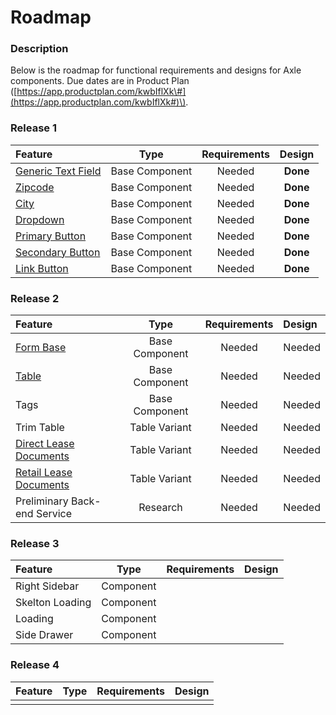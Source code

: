 # Roadmap

### Description

Below is the roadmap for functional requirements and designs for Axle components. Due dates are in Product Plan \([https://app.productplan.com/kwbIflXk\#](https://app.productplan.com/kwbIflXk#)\).

### Release 1

| Feature | Type | Requirements | Design |
| :--- | :---: | :---: | :---: |
| [Generic Text Field](input/text-field.md) | Base Component | Needed | **Done** |
| [Zipcode ](input/zipcode.md) | Base Component | Needed | **Done** |
| [City ](input/city.md) | Base Component | Needed | **Done** |
| [Dropdown](input/dropdown.md) | Base Component | Needed | **Done** |
| [Primary Button](components/button/primary-button.md) | Base Component | Needed | **Done** |
| [Secondary Button](components/button/secondary-button.md) | Base Component | Needed | **Done** |
| [Link Button](components/button/link-button.md) | Base Component | Needed | **Done** |

### Release 2

| Feature | Type | Requirements | Design |
| :--- | :---: | :---: | :--- |
| [Form Base](components/form/) | Base Component | Needed | Needed |
| [Table](components/task-tables/) | Base Component | Needed | Needed |
| Tags | Base Component | Needed | Needed |
| Trim Table | Table Variant | Needed | Needed |
| [Direct Lease Documents](components/task-tables/direct-lease-documents.md) | Table Variant | Needed | Needed |
| [Retail Lease Documents](components/task-tables/retail-lease-documents.md) | Table Variant | Needed | Needed |
| Preliminary Back-end Service | Research | Needed | Needed |

### Release 3

| Feature | Type | Requirements | Design |
| :--- | :---: | :---: | :--- |
| Right Sidebar | Component |  |  |
| Skelton Loading | Component |  |  |
| Loading | Component |  |  |
| Side Drawer | Component |  |  |

### Release 4

| Feature | Type | Requirements | Design |
| :--- | :---: | :---: | :---: |
|  |  |  |  |

